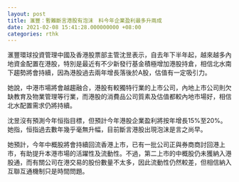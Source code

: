 ```yaml
---
layout: post
title: 滙豐：暫難斷言港股有泡沫　料今年企業盈利最多升兩成
date: 2021-02-08 15:41:28.000000000 +08:00
categories: rthk
---
```


滙豐環球投資管理中國及香港股票部主管沈昱表示，自去年下半年起，越來越多內地資金配置在港股，特別是最近有不少新發行基金積極增加港股持倉，相信北水南下趨勢將會持續，因為港股過去兩年增長落後於A股，估值有一定吸引力。

她說，中港市場將會越趨融合，港股有較獨特行業的上市公司，內地上市公司則欠缺教育及物業管理等行業，而港股的消費品公司質素及估值都較內地市場好，相信北水配置需求仍將持續。

沈昱沒有預測今年恒指目標，但預計今年港股企業盈利將按年增長15%至20%。她指，恒指過去數年幾乎毫無升幅，目前斷言港股出現泡沫是言之尚早。

她預計，今年中概股將會持續回流香港上市，已有一批公司正與券商商討回港上市，有助提升本港市場的活躍性及流動性。不過，第二上市的中概股仍未獲納入港股通，而有關公司在港交易的股份數量不太多，因此流動性仍然較差，但相信納入互聯互通機制只是時間問題。

